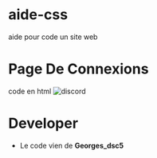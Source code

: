 # aide-css
aide pour code un site web 
# Page De Connexions
code en html
![discord](https://discord.gg/r6fVgDpxhR)

# Developer
- Le code vien de **Georges_dsc5**
